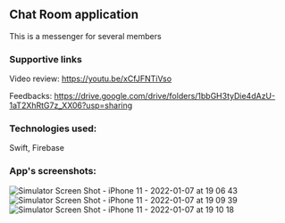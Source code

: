 ## Chat Room application

This is a messenger for several members

### Supportive links
Video review: https://youtu.be/xCfJFNTiVso

Feedbacks: https://drive.google.com/drive/folders/1bbGH3tyDie4dAzU-1aT2XhRtG7z_XX06?usp=sharing
### Technologies used:
Swift, Firebase

### App's screenshots:
![Simulator Screen Shot - iPhone 11 - 2022-01-07 at 19 06 43](https://user-images.githubusercontent.com/45354116/148549610-c9425e79-01b1-40f8-a4fb-660ca040f23b.png)
![Simulator Screen Shot - iPhone 11 - 2022-01-07 at 19 09 39](https://user-images.githubusercontent.com/45354116/148549611-2018c320-53c3-407b-a92d-37987c484db6.png)
![Simulator Screen Shot - iPhone 11 - 2022-01-07 at 19 10 18](https://user-images.githubusercontent.com/45354116/148549612-6f297b71-ce7d-4b93-8eea-b9b7f3bfe987.png)
